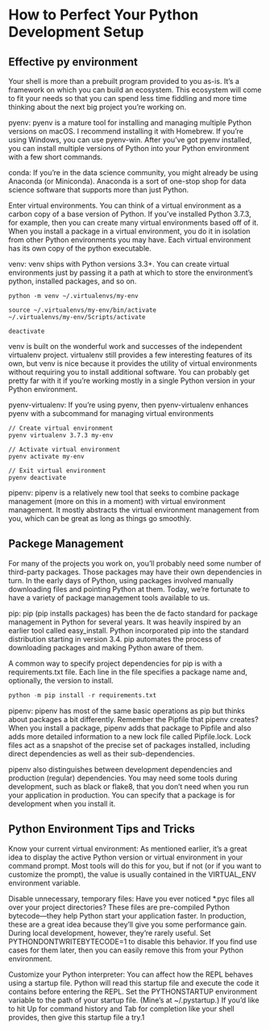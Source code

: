 # How to Perfect Your Python Development Setup

## Effective py environment

Your shell is more than a prebuilt program provided to you as-is. It’s a framework on which you can build an ecosystem. This ecosystem will come to fit your needs so that you can spend less time fiddling and more time thinking about the next big project you’re working on.

pyenv:
pyenv is a mature tool for installing and managing multiple Python versions on macOS. I recommend installing it with Homebrew. If you’re using Windows, you can use pyenv-win. After you’ve got pyenv installed, you can install multiple versions of Python into your Python environment with a few short commands.

conda:
If you’re in the data science community, you might already be using Anaconda (or Miniconda). Anaconda is a sort of one-stop shop for data science software that supports more than just Python.

Enter virtual environments. You can think of a virtual environment as a carbon copy of a base version of Python. If you’ve installed Python 3.7.3, for example, then you can create many virtual environments based off of it. When you install a package in a virtual environment, you do it in isolation from other Python environments you may have. Each virtual environment has its own copy of the python executable.

venv:
venv ships with Python versions 3.3+. You can create virtual environments just by passing it a path at which to store the environment’s python, installed packages, and so on.

```shell
python -m venv ~/.virtualenvs/my-env

source ~/.virtualenvs/my-env/bin/activate
~/.virtualenvs/my-env/Scripts/activate

deactivate
```

venv is built on the wonderful work and successes of the independent virtualenv project. virtualenv still provides a few interesting features of its own, but venv is nice because it provides the utility of virtual environments without requiring you to install additional software. You can probably get pretty far with it if you’re working mostly in a single Python version in your Python environment.

pyenv-virtualenv:
If you’re using pyenv, then pyenv-virtualenv enhances pyenv with a subcommand for managing virtual environments

```shell
// Create virtual environment
pyenv virtualenv 3.7.3 my-env

// Activate virtual environment
pyenv activate my-env

// Exit virtual environment
pyenv deactivate
```

pipenv:
pipenv is a relatively new tool that seeks to combine package management (more on this in a moment) with virtual environment management. It mostly abstracts the virtual environment management from you, which can be great as long as things go smoothly.

## Packege Management

For many of the projects you work on, you’ll probably need some number of third-party packages. Those packages may have their own dependencies in turn. In the early days of Python, using packages involved manually downloading files and pointing Python at them. Today, we’re fortunate to have a variety of package management tools available to us.

pip:
pip (pip installs packages) has been the de facto standard for package management in Python for several years. It was heavily inspired by an earlier tool called easy_install. Python incorporated pip into the standard distribution starting in version 3.4. pip automates the process of downloading packages and making Python aware of them.

A common way to specify project dependencies for pip is with a requirements.txt file. Each line in the file specifies a package name and, optionally, the version to install.

```python 
python -m pip install -r requirements.txt 
```
pipenv:
pipenv has most of the same basic operations as pip but thinks about packages a bit differently. Remember the Pipfile that pipenv creates? When you install a package, pipenv adds that package to Pipfile and also adds more detailed information to a new lock file called Pipfile.lock. Lock files act as a snapshot of the precise set of packages installed, including direct dependencies as well as their sub-dependencies.

pipenv also distinguishes between development dependencies and production (regular) dependencies. You may need some tools during development, such as black or flake8, that you don’t need when you run your application in production. You can specify that a package is for development when you install it.

## Python Environment Tips and Tricks

Know your current virtual environment:
As mentioned earlier, it’s a great idea to display the active Python version or virtual environment in your command prompt. Most tools will do this for you, but if not (or if you want to customize the prompt), the value is usually contained in the VIRTUAL_ENV environment variable.

Disable unnecessary, temporary files:
Have you ever noticed *.pyc files all over your project directories? These files are pre-compiled Python bytecode—they help Python start your application faster. In production, these are a great idea because they’ll give you some performance gain. During local development, however, they’re rarely useful. Set PYTHONDONTWRITEBYTECODE=1 to disable this behavior. If you find use cases for them later, then you can easily remove this from your Python environment.

Customize your Python interpreter:
You can affect how the REPL behaves using a startup file. Python will read this startup file and execute the code it contains before entering the REPL. Set the PYTHONSTARTUP environment variable to the path of your startup file. (Mine’s at ~/.pystartup.) If you’d like to hit Up for command history and Tab for completion like your shell provides, then give this startup file a try.1 